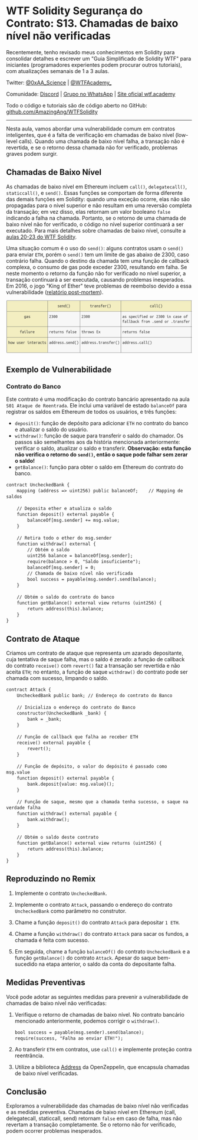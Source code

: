 # WTF Solidity Segurança do Contrato: S13. Chamadas de baixo nível não verificadas

Recentemente, tenho revisado meus conhecimentos em Solidity para consolidar detalhes e escrever um "Guia Simplificado de Solidity WTF" para iniciantes (programadores experientes podem procurar outros tutoriais), com atualizações semanais de 1 a 3 aulas.

Twitter: [@0xAA_Science](https://twitter.com/0xAA_Science) | [@WTFAcademy_](https://twitter.com/WTFAcademy_)

Comunidade: [Discord](https://discord.gg/5akcruXrsk) | [Grupo no WhatsApp](https://docs.google.com/forms/d/e/1FAIpQLSe4KGT8Sh6sJ7hedQRuIYirOoZK_85miz3dw7vA1-YjodgJ-A/viewform?usp=sf_link) | [Site oficial wtf.academy](https://wtf.academy)

Todo o código e tutoriais são de código aberto no GitHub: [github.com/AmazingAng/WTFSolidity](https://github.com/AmazingAng/WTF-Solidity)

-----

Nesta aula, vamos abordar uma vulnerabilidade comum em contratos inteligentes, que é a falta de verificação em chamadas de baixo nível (low-level calls). Quando uma chamada de baixo nível falha, a transação não é revertida, e se o retorno dessa chamada não for verificado, problemas graves podem surgir.

## Chamadas de Baixo Nível

As chamadas de baixo nível em Ethereum incluem `call()`, `delegatecall()`, `staticcall()`, e `send()`. Essas funções se comportam de forma diferente das demais funções em Solidity: quando uma exceção ocorre, elas não são propagadas para o nível superior e não resultam em uma reversão completa da transação; em vez disso, elas retornam um valor booleano `false` indicando a falha na chamada. Portanto, se o retorno de uma chamada de baixo nível não for verificado, o código no nível superior continuará a ser executado. Para mais detalhes sobre chamadas de baixo nível, consulte a [aulas 20-23 do WTF Solidity](https://github.com/AmazingAng/WTF-Solidity).

Uma situação comum é o uso do `send()`: alguns contratos usam o `send()` para enviar `ETH`, porém o `send()` tem um limite de gas abaixo de 2300, caso contrário falha. Quando o destino da chamada tem uma função de callback complexa, o consumo de gas pode exceder 2300, resultando em falha. Se neste momento o retorno da função não for verificado no nível superior, a transação continuará a ser executada, causando problemas inesperados. Em 2016, o jogo "King of Ether" teve problemas de reembolso devido a essa vulnerabilidade ([relatório post-mortem](https://www.kingoftheether.com/postmortem.html)).

![](./img/S13-1.png)

## Exemplo de Vulnerabilidade

### Contrato do Banco

Este contrato é uma modificação do contrato bancário apresentado na aula `S01 Ataque de Reentrada`. Ele inclui uma variável de estado `balanceOf` para registrar os saldos em Ethereum de todos os usuários, e três funções:
- `deposit()`: função de depósito para adicionar `ETH` no contrato do banco e atualizar o saldo do usuário.
- `withdraw()`: função de saque para transferir o saldo do chamador. Os passos são semelhantes aos da história mencionada anteriormente: verificar o saldo, atualizar o saldo e transferir. **Observação: esta função não verifica o retorno do `send()`, então o saque pode falhar sem zerar o saldo!**
- `getBalance()`: função para obter o saldo em Ethereum do contrato do banco.

```solidity
contract UncheckedBank {
    mapping (address => uint256) public balanceOf;    // Mapping de saldos

    // Deposita ether e atualiza o saldo
    function deposit() external payable {
        balanceOf[msg.sender] += msg.value;
    }

    // Retira todo o ether do msg.sender
    function withdraw() external {
        // Obtém o saldo
        uint256 balance = balanceOf[msg.sender];
        require(balance > 0, "Saldo insuficiente");
        balanceOf[msg.sender] = 0;
        // Chamada de baixo nível não verificada
        bool success = payable(msg.sender).send(balance);
    }

    // Obtém o saldo do contrato do banco
    function getBalance() external view returns (uint256) {
        return address(this).balance;
    }
}
```

## Contrato de Ataque

Criamos um contrato de ataque que representa um azarado depositante, cuja tentativa de saque falha, mas o saldo é zerado: a função de callback do contrato `receive()` com `revert()` faz a transação ser revertida e não aceita `ETH`; no entanto, a função de saque `withdraw()` do contrato pode ser chamada com sucesso, limpando o saldo.

```solidity
contract Attack {
    UncheckedBank public bank; // Endereço do contrato do Banco

    // Inicializa o endereço do contrato do Banco
    constructor(UncheckedBank _bank) {
        bank = _bank;
    }
    
    // Função de callback que falha ao receber ETH
    receive() external payable {
        revert();
    }

    // Função de depósito, o valor do depósito é passado como msg.value
    function deposit() external payable {
        bank.deposit{value: msg.value}();
    }

    // Função de saque, mesmo que a chamada tenha sucesso, o saque na verdade falha
    function withdraw() external payable {
        bank.withdraw();
    }

    // Obtém o saldo deste contrato
    function getBalance() external view returns (uint256) {
        return address(this).balance;
    }
}
```

## Reproduzindo no Remix

1. Implemente o contrato `UncheckedBank`.

2. Implemente o contrato `Attack`, passando o endereço do contrato `UncheckedBank` como parâmetro no construtor.

3. Chame a função `deposit()` do contrato `Attack` para depositar `1 ETH`.

4. Chame a função `withdraw()` do contrato `Attack` para sacar os fundos, a chamada é feita com sucesso.

5. Em seguida, chame a função `balanceOf()` do contrato `UncheckedBank` e a função `getBalance()` do contrato `Attack`. Apesar do saque bem-sucedido na etapa anterior, o saldo da conta do depositante falha.

## Medidas Preventivas

Você pode adotar as seguintes medidas para prevenir a vulnerabilidade de chamadas de baixo nível não verificadas:

1. Verifique o retorno de chamadas de baixo nível. No contrato bancário mencionado anteriormente, podemos corrigir o `withdraw()`.
    ```solidity
    bool success = payable(msg.sender).send(balance);
    require(success, "Falha ao enviar ETH!");
    ```

2. Ao transferir `ETH` em contratos, use `call()` e implemente proteção contra reentrância.

3. Utilize a biblioteca [Address](https://github.com/OpenZeppelin/openzeppelin-contracts/blob/master/contracts/utils/Address.sol) da OpenZeppelin, que encapsula chamadas de baixo nível verificadas.

## Conclusão

Exploramos a vulnerabilidade das chamadas de baixo nível não verificadas e as medidas preventiva. Chamadas de baixo nível em Ethereum (call, delegatecall, staticcall, send) retornam `false` em caso de falha, mas não revertam a transação completamente. Se o retorno não for verificado, podem ocorrer problemas inesperados.

<!-- This file was translated using AI by repo_ai_translate. For more information, visit https://github.com/marcelojsilva/repo_ai_translate -->